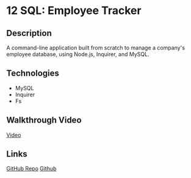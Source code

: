 # 12 SQL: Employee Tracker

## Description

A command-line application built from scratch to manage a company's employee database, using Node.js, Inquirer, and MySQL.

## Technologies
- MySQL
- Inquirer
- Fs

## Walkthrough Video

[Video](https://drive.google.com/file/d/1snPV2iAkLCwd7pjf7Y5NButtaF8harr_/view)

## Links 

[GitHub Repo](https://github.com/kdassign/HW12-EMS)
[Github](https://github.com/kdassign)